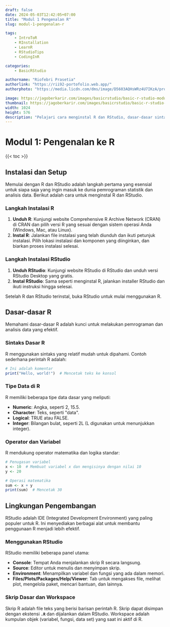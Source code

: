```yaml
---
draft: false
date: 2024-05-03T12:42:05+07:00
title: "Modul 1 Pengenalan R"
slug: modul-1-pengenalan-r

tags:
    - IntroToR
    - RInstallation
    - LearnR
    - RStudioTips
    - CodingInR

categories:
    - BasicRStudio

authorname: "Riofebri Prasetia"
authorlink: "https://rii92-portofolio.web.app/"
authorphoto: "https://media.licdn.com/dms/image/D5603AQHsWRz4U7IKzA/profile-displayphoto-shrink_200_200/0/1690182368248?e=1718841600&v=beta&t=UrTxqBd5G0GRg7UsKkoxTP99WK_An-NJpp4Nu2RXlO8"

image: https://jagoberkarir.com/images/basicrstudio/basic-r-studio-modul-1.jpg
thumbnail: https://jagoberkarir.com/images/basicrstudio/basic-r-studio-modul-1.jpg
width: 1024
height: 576
description: "Pelajari cara menginstal R dan RStudio, dasar-dasar sintaks R, jenis-jenis data, operator, variabel, serta cara menggunakan RStudio sebagai lingkungan pengembangan utama Anda."
---
```

# **Modul 1: Pengenalan ke R**
{{< toc >}}

## **Instalasi dan Setup**

Memulai dengan R dan RStudio adalah langkah pertama yang esensial untuk siapa saja yang ingin masuk ke dunia pemrograman statistik dan analisis data. Berikut adalah cara untuk menginstal R dan RStudio.

### **Langkah Instalasi R**

1. **Unduh R**: Kunjungi website Comprehensive R Archive Network (CRAN) di CRAN dan pilih versi R yang sesuai dengan sistem operasi Anda (Windows, Mac, atau Linux).
2. **Instal R**: Jalankan file instalasi yang telah diunduh dan ikuti petunjuk instalasi. Pilih lokasi instalasi dan komponen yang diinginkan, dan biarkan proses instalasi selesai.

### **Langkah Instalasi RStudio**

1. **Unduh RStudio**: Kunjungi website RStudio di RStudio dan unduh versi RStudio Desktop yang gratis.
2. **Instal RStudio**: Sama seperti menginstal R, jalankan installer RStudio dan ikuti instruksi hingga selesai.

Setelah R dan RStudio terinstal, buka RStudio untuk mulai menggunakan R.

## **Dasar-dasar R**

Memahami dasar-dasar R adalah kunci untuk melakukan pemrograman dan analisis data yang efektif.

### **Sintaks Dasar R**

R menggunakan sintaks yang relatif mudah untuk dipahami. Contoh sederhana perintah R adalah:

```r
# Ini adalah komentar
print("Hello, world!")  # Mencetak teks ke konsol

```

### **Tipe Data di R**

R memiliki beberapa tipe data dasar yang meliputi:

- **Numeric**: Angka, seperti 2, 15.5.
- **Character**: Teks, seperti "data".
- **Logical**: TRUE atau FALSE.
- **Integer**: Bilangan bulat, seperti 2L (L digunakan untuk menunjukkan integer).

### **Operator dan Variabel**

R mendukung operator matematika dan logika standar:

```r
# Penugasan variabel
x <- 10  # Membuat variabel x dan mengisinya dengan nilai 10
y <- 20

# Operasi matematika
sum <- x + y
print(sum)  # Mencetak 30

```

## **Lingkungan Pengembangan**

RStudio adalah IDE (Integrated Development Environment) yang paling populer untuk R. Ini menyediakan berbagai alat untuk membantu penggunaan R menjadi lebih efektif.

### **Menggunakan RStudio**

RStudio memiliki beberapa panel utama:

- **Console**: Tempat Anda menjalankan skrip R secara langsung.
- **Source**: Editor untuk menulis dan menyimpan skrip.
- **Environment**: Menampilkan variabel dan fungsi yang ada dalam memori.
- **Files/Plots/Packages/Help/Viewer**: Tab untuk mengakses file, melihat plot, mengelola paket, mencari bantuan, dan lainnya.

### **Skrip Dasar dan Workspace**

Skrip R adalah file teks yang berisi barisan perintah R. Skrip dapat disimpan dengan ekstensi **`.R`** dan dijalankan dalam RStudio. Workspace adalah kumpulan objek (variabel, fungsi, data set) yang saat ini aktif di R.